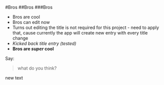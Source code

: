 #Bros
##Bros
###Bros
* Bros are cool
* Bros can edit now
* Turns out editing the title is not required for this project - need to apply that, cause currently the app will create new entry with every title change
* *Kicked back title entry (tested)*
* **Bros are _super_ cool**

Say:
> what do you think?

new text
